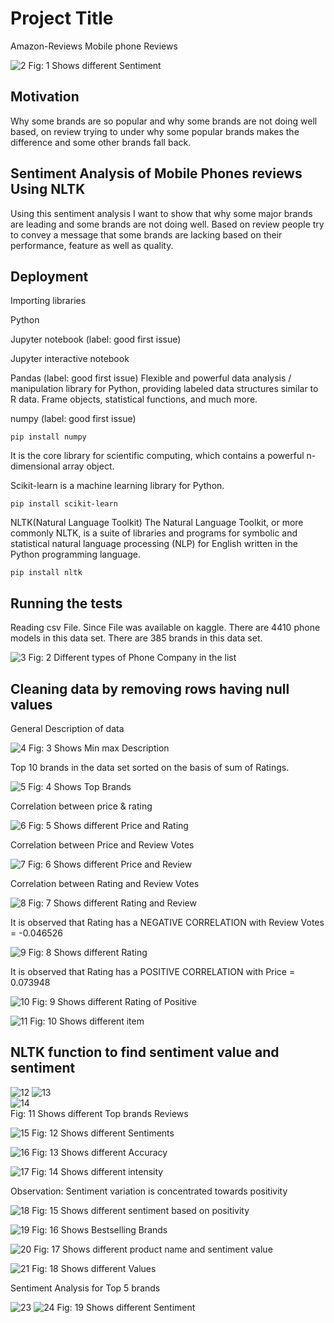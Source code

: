 
# Project Title

Amazon-Reviews Mobile phone Reviews

![2](https://user-images.githubusercontent.com/99526815/157258194-2d6b9f03-4d1e-4587-881e-0f50fc4a5e45.PNG)
             Fig: 1 Shows different Sentiment 


## Motivation

Why some brands are so popular and why some brands are not doing well based, on review trying to under why some popular brands makes the difference and some other brands fall back.

## Sentiment Analysis of Mobile Phones reviews Using NLTK

Using this sentiment analysis I want to show that why some major brands are leading and some brands are not doing well. Based on review people try to convey a message that some brands are lacking based on their performance, feature as well as quality.


## Deployment

Importing libraries

Python

Jupyter notebook (label: good first issue)

Jupyter interactive notebook

Pandas (label: good first issue)
Flexible and powerful data analysis / manipulation library for Python, providing labeled data structures similar to R data. Frame objects, statistical functions, and much more.

numpy (label: good first issue)

    pip install numpy

It is the core library for scientific computing, which contains a powerful n-dimensional array object.

Scikit-learn is a machine learning library for Python.

    pip install scikit-learn

NLTK(Natural Language Toolkit)
The Natural Language Toolkit, or more commonly NLTK, is a suite of libraries and programs for symbolic and statistical natural language processing (NLP) for English written in the Python programming language.

    pip install nltk





## Running the tests

Reading csv File.
Since File was available on kaggle.
There are 4410 phone models in this data set.
There are 385 brands in this data set.

![3](https://user-images.githubusercontent.com/99526815/157258409-99e88dd9-81eb-4581-85b1-8a301eb2fa36.PNG)
        Fig: 2 Different types of Phone Company in the list 



## Cleaning data by removing rows having null values

General Description of data

![4](https://user-images.githubusercontent.com/99526815/157258441-6be2e537-e696-4793-8ac4-84bc3aa22aac.PNG)
    Fig: 3 Shows Min max Description 

Top 10 brands in the data set sorted on the basis of sum of Ratings.

![5](https://user-images.githubusercontent.com/99526815/157258473-d5d25cc9-2a9c-4dd5-9c91-4f7cf101dc51.PNG)
    Fig: 4 Shows Top Brands 

Correlation between price & rating

![6](https://user-images.githubusercontent.com/99526815/157258507-d3fe54c7-7fc4-49b6-b7b2-af6148309a57.PNG)
    Fig: 5 Shows different Price and Rating

Correlation between Price and Review Votes

![7](https://user-images.githubusercontent.com/99526815/157258543-4907c161-4d3c-4580-b853-0b83a72c2222.PNG)
    Fig: 6 Shows different Price and Review 

Correlation between Rating and Review Votes

![8](https://user-images.githubusercontent.com/99526815/157258600-9b275c01-5024-43f9-9ca7-fd1510c2180e.PNG)
    Fig: 7 Shows different Rating and Review

It is observed that Rating has a NEGATIVE CORRELATION with Review Votes = -0.046526

![9](https://user-images.githubusercontent.com/99526815/157258658-f2fed09a-8adc-4603-9cbe-cc64df93a7d9.PNG)
    Fig: 8 Shows different Rating 

It is observed that Rating has a POSITIVE CORRELATION with Price = 0.073948

![10](https://user-images.githubusercontent.com/99526815/157258691-677dfd37-3113-4776-b2be-20bf9fa9319a.PNG)
    Fig: 9 Shows different Rating of Positive

![11](https://user-images.githubusercontent.com/99526815/157258721-0bd4e403-5174-4530-b036-ddd5c6ac1381.PNG)
    Fig: 10 Shows different item  

  
## NLTK function to find sentiment value and sentiment


![12](https://user-images.githubusercontent.com/99526815/157258762-5a11aa9d-883a-46e7-860c-58f6ef0c8db6.PNG)
![13](https://user-images.githubusercontent.com/99526815/157258790-bb57afe2-6594-4145-ba56-5e4aa6e3eea7.PNG)   
![14](https://user-images.githubusercontent.com/99526815/157258838-3e8d1f84-4cc1-49e3-923a-2596d7251241.PNG)   
   Fig: 11 Shows different Top brands Reviews 

![15](https://user-images.githubusercontent.com/99526815/157258877-4c80a9a5-402a-464a-b0a1-a7bf425d1337.PNG)
    Fig: 12 Shows different Sentiments 

![16](https://user-images.githubusercontent.com/99526815/157258924-12b177c8-7a4c-4262-9e1f-fc03fac070ff.PNG)
    Fig: 13 Shows different Accuracy 

![17](https://user-images.githubusercontent.com/99526815/157258957-eb1a9598-7003-4f79-b723-b8938cc93cba.PNG)
    Fig: 14 Shows different intensity 


Observation: Sentiment variation is concentrated towards positivity

![18](https://user-images.githubusercontent.com/99526815/157258985-215d552e-69c3-4a37-9dda-c42338aafec2.PNG)
    Fig: 15 Shows different sentiment based on positivity 

![19](https://user-images.githubusercontent.com/99526815/157259012-3fa613ad-3f71-4293-8e01-a75692d1f543.PNG)
    Fig: 16 Shows Bestselling Brands 

![20](https://user-images.githubusercontent.com/99526815/157259555-0c71537a-50ee-4b7a-a3fe-612e01ef8b7b.PNG)
    Fig: 17 Shows different product name and sentiment value 

![21](https://user-images.githubusercontent.com/99526815/157259591-5493b90c-0c35-48b5-a22a-267c70a7457c.PNG)
    Fig: 18 Shows different Values 

Sentiment Analysis for Top 5 brands

![23](https://user-images.githubusercontent.com/99526815/157259821-0ff8529b-42d1-46a9-99cd-15d42b1653ea.PNG)
![24](https://user-images.githubusercontent.com/99526815/157259777-19238dd3-f299-42b5-b98a-d493b9891a56.PNG)
    Fig: 19 Shows different Sentiment  

